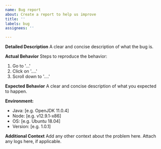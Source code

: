 ```yaml
---
name: Bug report
about: Create a report to help us improve
title: ''
labels: bug
assignees: ''

---
```

<!--  Thanks for submitting a bug report!  Before submitting:
1. Try searching the existing issues to see if your issue has already been reported
2. Try asking on our Discord group (https://hedera.com/discord)
3. If you're reporting a security vulnerability, please email security@hedera.com instead of opening an issue
-->

**Detailed Description**
A clear and concise description of what the bug is.

**Actual Behavior**
Steps to reproduce the behavior:
1. Go to '...'
2. Click on '....'
3. Scroll down to '....'

**Expected Behavior**
A clear and concise description of what you expected to happen.

**Environment:**
- Java: [e.g. OpenJDK 11.0.4]
- Node: [e.g. v12.9.1-x86]
- OS: [e.g. Ubuntu 18.04]
- Version: [e.g. 1.0.1]

**Additional Context**
Add any other context about the problem here. Attach any logs here, if applicable.

